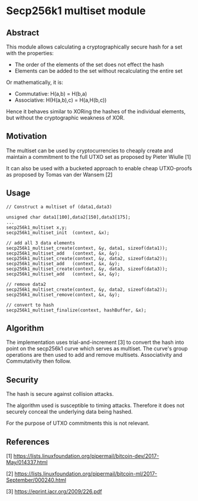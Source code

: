 Secp256k1 multiset module
=========================

Abstract
--------

This module allows calculating a cryptographically secure hash for a
set with the properties:

* The order of the elements of the set does not effect the hash
* Elements can be added to the set without recalculating the entire set

Or mathematically, it is:

* Commutative: H(a,b) = H(b,a)
* Associative: H(H(a,b),c) = H(a,H(b,c))

Hence it behaves similar to XORing the hashes of the individual elements, 
but without the cryptographic weakness of XOR.

Motivation
----------

The multiset can be used by cryptocurrencies to cheaply create and 
maintain a commitment to the full UTXO set as proposed by Pieter Wiulle [1]

It can also be used with a bucketed approach to enable cheap UTXO-proofs as
proposed by Tomas van der Wansem [2]

Usage
-----

    // Construct a multiset of (data1,data3)

    unsigned char data1[100],data2[150],data3[175];
    ...
    secp256k1_multiset x,y;
    secp256k1_multiset_init  (context, &x);

    // add all 3 data elements
    secp256k1_multiset_create(context, &y, data1, sizeof(data1));
    secp256k1_multiset_add   (context, &x, &y);
    secp256k1_multiset_create(context, &y, data2, sizeof(data2));
    secp256k1_multiset_add   (context, &x, &y);
    secp256k1_multiset_create(context, &y, data3, sizeof(data3));
    secp256k1_multiset_add   (context, &x, &y);

    // remove data2
    secp256k1_multiset_create(context, &y, data2, sizeof(data2));
    secp256k1_multiset_remove(context, &x, &y);

    // convert to hash
    secp256k1_multiset_finalize(context, hashBuffer, &x);

Algorithm
---------

The implementation uses trial-and-increment [3] to convert the hash into
point on the secp256k1 curve which serves as multiset. The curve's 
group operations are then used to add and remove multisets. 
Associativity and Commutativity then follow.

Security
--------
The hash is secure against collision attacks.

The algorithm used is susceptible to timing attacks. Therefore it does
not securely conceal the underlying data being hashed.

For the purpose of UTXO commitments this is not relevant.


References
----------

[1] https://lists.linuxfoundation.org/pipermail/bitcoin-dev/2017-May/014337.html

[2] https://lists.linuxfoundation.org/pipermail/bitcoin-ml/2017-September/000240.html

[3] https://eprint.iacr.org/2009/226.pdf


